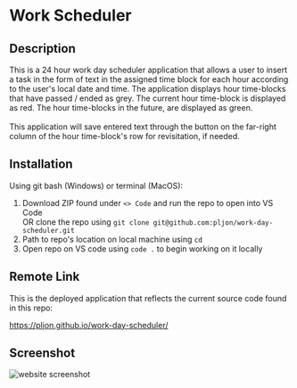 # Work Scheduler

## Description

This is a 24 hour work day scheduler application that allows a user to insert a task in the form of text in the assigned time block for each hour according to the user's local date and time. The application displays hour time-blocks that have passed / ended as grey. The current hour time-block is displayed as red. The hour time-blocks in the future, are displayed as green. <br />
<br />
This application will save entered text through the button on the far-right column of the hour time-block's row for revisitation, if needed.

## Installation

Using git bash (Windows) or terminal (MacOS):

1. Download ZIP found under `<> Code` and run the repo to open into VS Code <br />
OR clone the repo using `git clone git@github.com:pljon/work-day-scheduler.git`
2. Path to repo's location on local machine using `cd`
3. Open repo on VS code using `code .` to begin working on it locally

## Remote Link

This is the deployed application that reflects the current source code found in this repo:

https://pljon.github.io/work-day-scheduler/

## Screenshot

![website screenshot](./assets/images/quiz.gif)
